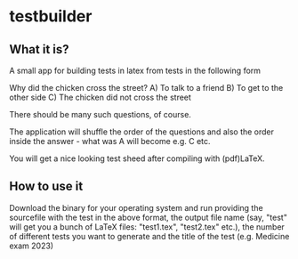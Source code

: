 # testbuilder

## What it is?
A small app for building tests in latex from tests in the following form 

Why did the chicken cross the street?
A) To talk to a friend
B) To get to the other side
C) The chicken did not cross the street

There should be many such questions, of course. 

The application will shuffle the order of the questions and also the order inside the answer - what was A will become e.g. C etc. 

You will get a nice looking test sheed after compiling with (pdf)LaTeX. 

## How to use it

Download the binary for your operating system and run providing the sourcefile with the test in the above format, the output file name (say, "test" will get you a bunch of LaTeX files: "test1.tex", "test2.tex" etc.), the number of different tests you want to generate and the title of the test (e.g. Medicine exam 2023)